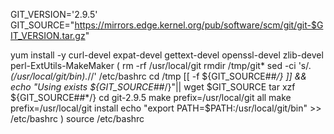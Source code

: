
GIT_VERSION='2.9.5'
GIT_SOURCE="https://mirrors.edge.kernel.org/pub/software/scm/git/git-$GIT_VERSION.tar.gz"


yum install -y curl-devel expat-devel gettext-devel openssl-devel zlib-devel perl-ExtUtils-MakeMaker
(
    rm -rf /usr/local/git
    rmdir /tmp/git*
    sed -ci 's/.*\(\/usr\/local\/git\/bin\).*//' /etc/bashrc
    cd /tmp
    [[ -f ${GIT_SOURCE##*/} ]] && echo "Using exists ${GIT_SOURCE##*/}"|| wget $GIT_SOURCE
    tar xzf ${GIT_SOURCE##*/}
    cd git-2.9.5
    make prefix=/usr/local/git all
    make prefix=/usr/local/git install
    echo "export PATH=$PATH:/usr/local/git/bin" >> /etc/bashrc
)
source /etc/bashrc
